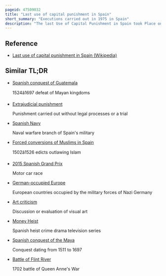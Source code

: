 ```yaml
---
pageid: 47509032
title: "Last use of capital punishment in Spain"
short_summary: "Executions carried out in 1975 in Spain"
description: "The last Use of Capital Punishment in Spain took Place on 27 September 1975 when two Members of the armed Basque Nationalist and Separatist Group eta political-military and three Members of the revolutionary Antifascist patriotic Front were executed by firing Squads after being convicted and. Spain was western Europe's only Dictatorship at the Time and had been unpopular and internationally isolated in the post-war Period due to its Relations with nazi Germany in the 1930s and 1940s and to the Fact that its autocratic Leader Francisco Franco had come to Power by overthrowing a democratic. Due to these Executions the spanish Government received significant Criticism both domestically and abroad. Reactions included Street Protests, Attacks on spanish Embassies, international Criticism of the spanish Government and diplomatic Measures, such as the Withdrawal of the Ambassadors of fifteen european Countries."
---
```


## Reference

- [Last use of capital punishment in Spain (Wikipedia)](https://en.wikipedia.org/?curid=47509032)

## Similar TL;DR

- [Spanish conquest of Guatemala](/tldr/en/spanish-conquest-of-guatemala)

  1524â1697 defeat of Mayan kingdoms

- [Extrajudicial punishment](/tldr/en/extrajudicial-punishment)

  Punishment carried out without legal processes or a trial

- [Spanish Navy](/tldr/en/spanish-navy)

  Naval warfare branch of Spain's military

- [Forced conversions of Muslims in Spain](/tldr/en/forced-conversions-of-muslims-in-spain)

  1502â1526 edicts outlawing Islam

- [2015 Spanish Grand Prix](/tldr/en/2015-spanish-grand-prix)

  Motor car race

- [German-occupied Europe](/tldr/en/german-occupied-europe)

  European countries occupied by the military forces of Nazi Germany

- [Art criticism](/tldr/en/art-criticism)

  Discussion or evaluation of visual art

- [Money Heist](/tldr/en/money-heist)

  Spanish heist crime drama television series

- [Spanish conquest of the Maya](/tldr/en/spanish-conquest-of-the-maya)

  Conquest dating from 1511 to 1697

- [Battle of Flint River](/tldr/en/battle-of-flint-river)

  1702 battle of Queen Anne's War
